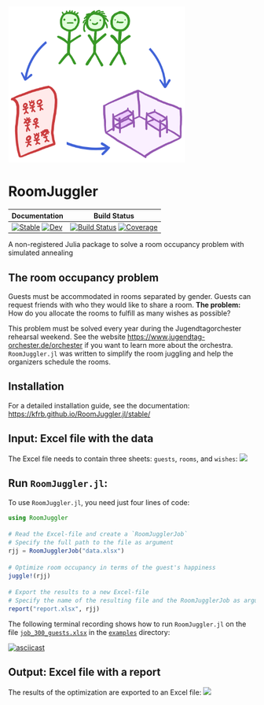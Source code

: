 <img src="docs/src/assets/logo.png" width="360" />

# RoomJuggler
|**Documentation**| **Build Status**|
|---|---|
| [![Stable](https://img.shields.io/badge/docs-stable-blue.svg)](https://kfrb.github.io/RoomJuggler.jl/stable/) [![Dev](https://img.shields.io/badge/docs-dev-blue.svg)](https://kfrb.github.io/RoomJuggler.jl/dev/) | [![Build Status](https://github.com/kfrb/RoomJuggler.jl/actions/workflows/CI.yml/badge.svg?branch=main)](https://github.com/kfrb/RoomJuggler.jl/actions/workflows/CI.yml?query=branch%3Amain) [![Coverage](https://codecov.io/gh/kfrb/RoomJuggler.jl/branch/main/graph/badge.svg)](https://codecov.io/gh/kfrb/RoomJuggler.jl) |

A non-registered Julia package to solve a room occupancy problem with simulated annealing

## The room occupancy problem
Guests must be accommodated in rooms separated by gender. Guests can request friends with who they would like to share a room.
**The problem:** How do you allocate the rooms to fulfill as many wishes as possible?

This problem must be solved every year during the Jugendtagorchester rehearsal weekend. See the website <https://www.jugendtag-orchester.de/orchester> if you want to learn more about the orchestra. `RoomJuggler.jl` was written to simplify the room juggling and help the organizers schedule the rooms.

## Installation
For a detailed installation guide, see the documentation: <https://kfrb.github.io/RoomJuggler.jl/stable/>

## Input: Excel file with the data
The Excel file needs to contain three sheets: `guests`, `rooms`, and `wishes`:
![](docs/src/assets/input.gif)

## Run `RoomJuggler.jl`:

To use `RoomJuggler.jl`, you need just four lines of code:
```julia
using RoomJuggler

# Read the Excel-file and create a `RoomJugglerJob`
# Specify the full path to the file as argument
rjj = RoomJugglerJob("data.xlsx")

# Optimize room occupancy in terms of the guest's happiness
juggle!(rjj)

# Export the results to a new Excel-file
# Specify the name of the resulting file and the RoomJugglerJob as arguments
report("report.xlsx", rjj)
```

The following terminal recording shows how to run `RoomJuggler.jl` on the file [`job_300_guests.xlsx`](https://github.com/kfrb/RoomJuggler.jl/blob/main/examples/job_300_guests.xlsx) in the [`examples`](https://github.com/kfrb/RoomJuggler.jl/blob/main/examples) directory:

[![asciicast](https://asciinema.org/a/qzUTtlC6goghCcnZzF4R5jvkn.png)](https://asciinema.org/a/qzUTtlC6goghCcnZzF4R5jvkn?speed=2)

## Output: Excel file with a report
The results of the optimization are exported to an Excel file:
![](docs/src/assets/output.gif)
